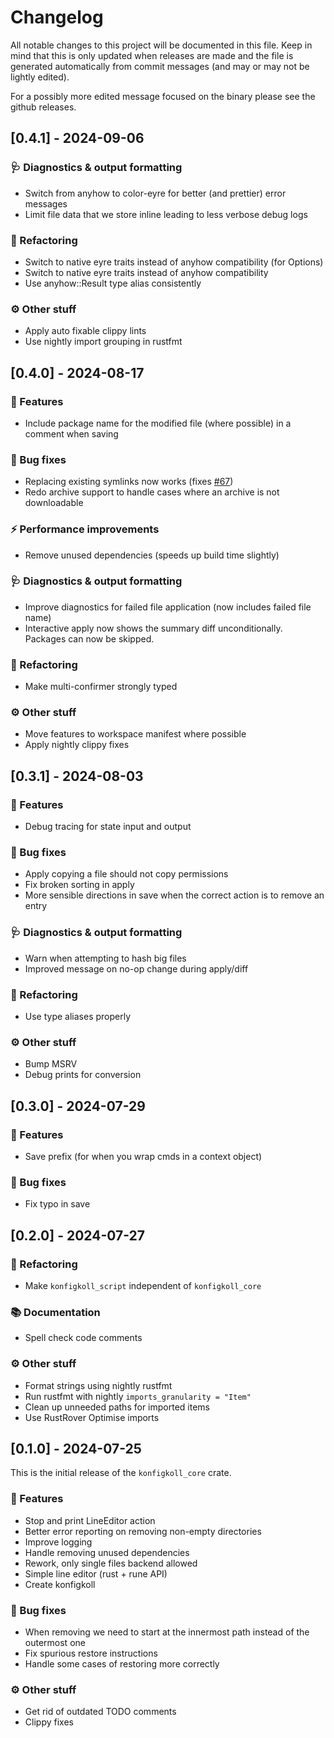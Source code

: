 # Changelog

All notable changes to this project will be documented in this file.
Keep in mind that this is only updated when releases are made and the file
is generated automatically from commit messages (and may or may not be lightly
edited).

For a possibly more edited message focused on the binary please see the github
releases.

## [0.4.1] - 2024-09-06

### 🩺 Diagnostics & output formatting

- Switch from anyhow to color-eyre for better (and prettier) error messages
- Limit file data that we store inline leading to less verbose debug logs

### 🚜 Refactoring

- Switch to native eyre traits instead of anyhow compatibility (for Options)
- Switch to native eyre traits instead of anyhow compatibility
- Use anyhow::Result type alias consistently

### ⚙️ Other stuff

- Apply auto fixable clippy lints
- Use nightly import grouping in rustfmt

## [0.4.0] - 2024-08-17

### 🚀 Features

- Include package name for the modified file (where possible) in a comment when saving

### 🐛 Bug fixes

- Replacing existing symlinks now works (fixes [#67](https://github.com/VorpalBlade/paketkoll/pull/67))
- Redo archive support to handle cases where an archive is not downloadable

### ⚡ Performance improvements

- Remove unused dependencies (speeds up build time slightly)

### 🩺 Diagnostics & output formatting

- Improve diagnostics for failed file application (now includes failed file name)
- Interactive apply now shows the summary diff unconditionally. Packages can now be skipped.

### 🚜 Refactoring

- Make multi-confirmer strongly typed

### ⚙️ Other stuff

- Move features to workspace manifest where possible
- Apply nightly clippy fixes

## [0.3.1] - 2024-08-03

### 🚀 Features

- Debug tracing for state input and output

### 🐛 Bug fixes

- Apply copying a file should not copy permissions
- Fix broken sorting in apply
- More sensible directions in save when the correct action is to remove an entry

### 🩺 Diagnostics & output formatting

- Warn when attempting to hash big files
- Improved message on no-op change during apply/diff

### 🚜 Refactoring

- Use type aliases properly

### ⚙️ Other stuff

- Bump MSRV
- Debug prints for conversion

## [0.3.0] - 2024-07-29

### 🚀 Features

- Save prefix (for when you wrap cmds in a context object)

### 🐛 Bug fixes

- Fix typo in save

## [0.2.0] - 2024-07-27

### 🚜 Refactoring

- Make `konfigkoll_script` independent of `konfigkoll_core`

### 📚 Documentation

- Spell check code comments

### ⚙️ Other stuff

- Format strings using nightly rustfmt
- Run rustfmt with nightly `imports_granularity = "Item"`
- Clean up unneeded paths for imported items
- Use RustRover Optimise imports

## [0.1.0] - 2024-07-25

This is the initial release of the `konfigkoll_core` crate.

### 🚀 Features

- Stop and print LineEditor action
- Better error reporting on removing non-empty directories
- Improve logging
- Handle removing unused dependencies
- Rework, only single files backend allowed
- Simple line editor (rust + rune API)
- Create konfigkoll

### 🐛 Bug fixes

- When removing we need to start at the innermost path instead of the outermost one
- Fix spurious restore instructions
- Handle some cases of restoring more correctly

### ⚙️ Other stuff

- Get rid of outdated TODO comments
- Clippy fixes
